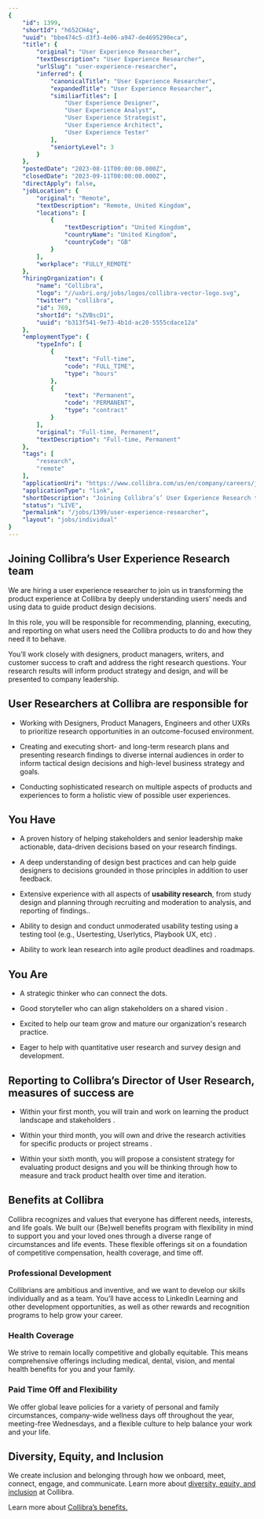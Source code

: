 ```yaml
---
{
	"id": 1399,
	"shortId": "h652CH4q",
	"uuid": "bbe474c5-d3f3-4e06-a947-de4695290eca",
	"title": {
		"original": "User Experience Researcher",
		"textDescription": "User Experience Researcher",
		"urlSlug": "user-experience-researcher",
		"inferred": {
			"canonicalTitle": "User Experience Researcher",
			"expandedTitle": "User Experience Researcher",
			"similiarTitles": [
				"User Experience Designer",
				"User Experience Analyst",
				"User Experience Strategist",
				"User Experience Architect",
				"User Experience Tester"
			],
			"seniortyLevel": 3
		}
	},
	"postedDate": "2023-08-11T00:00:00.000Z",
	"closedDate": "2023-09-11T00:00:00.000Z",
	"directApply": false,
	"jobLocation": {
		"original": "Remote",
		"textDescription": "Remote, United Kingdom",
		"locations": [
			{
				"textDescription": "United Kingdom",
				"countryName": "United Kingdom",
				"countryCode": "GB"
			}
		],
		"workplace": "FULLY_REMOTE"
	},
	"hiringOrganization": {
		"name": "Collibra",
		"logo": "//uxbri.org/jobs/logos/collibra-vector-logo.svg",
		"twitter": "collibra",
		"id": 769,
		"shortId": "sZVBscD1",
		"uuid": "b313f541-9e73-4b1d-ac20-5555cdace12a"
	},
	"employmentType": {
		"typeInfo": [
			{
				"text": "Full-time",
				"code": "FULL_TIME",
				"type": "hours"
			},
			{
				"text": "Permanent",
				"code": "PERMANENT",
				"type": "contract"
			}
		],
		"original": "Full-time, Permanent",
		"textDescription": "Full-time, Permanent"
	},
	"tags": [
		"research",
		"remote"
	],
	"applicationUri": "https://www.collibra.com/us/en/company/careers/job-listing?gh_jid=5286005",
	"applicationType": "link",
	"shortDescription": "Joining Collibra’s’ User Experience Research team We are hiring a user experience researcher to join us in transforming the product experience at Collibra by deeply understanding users’ needs and",
	"status": "LIVE",
	"permalink": "/jobs/1399/user-experience-researcher",
	"layout": "jobs/individual"
}
---
```

<h2>Joining Collibra’s User Experience Research team</h2><p>We are hiring a user experience researcher to join us in transforming the product experience at Collibra by deeply understanding users’ needs and using data to guide product design decisions.</p><p>In this role, you will be responsible for recommending, planning, executing, and reporting on what users need the Collibra products to do and how they need it to behave.</p><p>You’ll work closely with designers, product managers, writers, and customer success to craft and address the right research questions. Your research results will inform product strategy and design, and will be presented to company leadership.</p><h2>User Researchers at Collibra are responsible for</h2><ul><li><p>Working with Designers, Product Managers, Engineers and other UXRs to prioritize research opportunities in an outcome-focused environment.</p></li><li><p>Creating and executing short- and long-term research plans and presenting research findings to diverse internal audiences in order to inform tactical design decisions and high-level business strategy and goals.</p></li><li><p>Conducting sophisticated research on multiple aspects of products and experiences to form a holistic view of possible user experiences.</p></li></ul><h2>You Have</h2><ul><li><p>A proven history of helping stakeholders and senior leadership make actionable, data-driven decisions based on your research findings.</p></li><li><p>A deep understanding of design best practices and can help guide designers to decisions grounded in those principles in addition to user feedback.</p></li><li><p>Extensive experience with all aspects of <strong>usability research</strong>, from study design and planning through recruiting and moderation to analysis, and reporting of findings..</p></li><li><p>Ability to design and conduct unmoderated usability testing using a testing tool (e.g., Usertesting, Userlytics, Playbook UX, etc) .</p></li><li><p>Ability to work lean research into agile product deadlines and roadmaps.</p></li></ul><h2>You Are</h2><ul><li><p>A strategic thinker who can connect the dots.</p></li><li><p>Good storyteller who can align stakeholders on a shared vision .</p></li><li><p>Excited to help our team grow and mature our organization's research practice.</p></li><li><p>Eager to help with quantitative user research and survey design and development.</p></li></ul><h2>Reporting to Collibra’s Director of User Research, measures of success are</h2><ul><li><p>Within your first month, you will train and work on learning the product landscape and stakeholders .</p></li><li><p>Within your third month, you will own and drive the research activities for specific products or project streams .</p></li><li><p>Within your sixth month, you will propose a consistent strategy for evaluating product designs and you will be thinking through how to measure and track product health over time and iteration.</p></li></ul><h2>Benefits at Collibra</h2><p>Collibra recognizes and values that everyone has different needs, interests, and life goals. We built our {Be}well benefits program with flexibility in mind to support you and your loved ones through a diverse range of circumstances and life events. These flexible offerings sit on a foundation of competitive compensation, health coverage, and time off.</p><h3>Professional Development</h3><p>Collibrians are ambitious and inventive, and we want to develop our skills individually and as a team. You’ll have access to LinkedIn Learning and other development opportunities, as well as other rewards and recognition programs to help grow your career.</p><h3>Health Coverage</h3><p>We strive to remain locally competitive and globally equitable. This means comprehensive offerings including medical, dental, vision, and mental health benefits for you and your family.</p><h3>Paid Time Off and Flexibility</h3><p>We offer global leave policies for a variety of personal and family circumstances, company-wide wellness days off throughout the year, meeting-free Wednesdays, and a flexible culture to help balance your work and your life.</p><h2>Diversity, Equity, and Inclusion</h2><p>We create inclusion and belonging through how we onboard, meet, connect, engage, and communicate. Learn more about <a target="_blank" rel="noopener noreferrer nofollow" href="https://www.collibra.com/us/en/company/careers/dei">diversity, equity, and inclusion</a> at Collibra.</p><p>Learn more about <a target="_blank" rel="noopener noreferrer nofollow" href="https://www.collibra.com/us/en/company/careers/benefits">Collibra’s benefits.</a></p>
